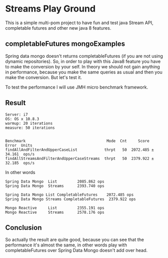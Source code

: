 # Streams Play Ground

This is a simple multi-pom project to have fun and test java Stream API, completable futures and other new java 8 features. 

## completableFutures mongoExamples

Spring data mongo doesn't returns completableFutures (if you are not using dynamic repositories). So, in order to play with this Java8 feature you have to make the conversion by your self. In theory we should not gain anything in performance, because you make the same queries as usual and then you make the conversion. But let's test it. 

To test the performance I will use JMH micro benchmark framework. 

## Result
 
 ```
 Server: i7
 OS: OS x 10.8.3
 warmup: 20 iterations
 measure: 50 iterations
 

Benchmark                                    Mode  Cnt     Score    Error  Units
findAllAndFilterAndUpperCaseList            thrpt   50  2072.485 ± 34.161  ops/s
findAllStreamsAndFilterAndUpperCaseStreams  thrpt   50  2379.922 ± 32.185  ops/s

 ```

In other words

 ```
 Spring Data Mongo  List         2085.862 ops
 Spring Data Mongo  Streams      2393.740 ops
 ```
 
 ```
 Spring Data Mongo List CompletableFutures    2072.485 ops
 Spring Data Mongo Streams CompletableFutures  2379.922 ops 
 ``` 
 
 ```
 Mongo Reactive     List         2355.191 ops
 Mongo Reactive     Streams      2578.176 ops
 ```
 
 
## Conclusion

So actually the result are quite good, because you can see that the performance it's almost the same, in other words play with completableFutures over Spring Data Mongo doesn't add over head. 
 



